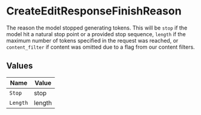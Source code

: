 # CreateEditResponseFinishReason

The reason the model stopped generating tokens. This will be `stop` if the model hit a natural stop point or a provided stop sequence,
`length` if the maximum number of tokens specified in the request was reached,
or `content_filter` if content was omitted due to a flag from our content filters.



## Values

| Name     | Value    |
| -------- | -------- |
| `Stop`   | stop     |
| `Length` | length   |
